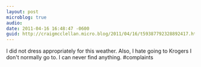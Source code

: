 ```yaml
---
layout: post
microblog: true
audio: 
date: 2011-04-16 16:48:47 -0600
guid: http://craigmcclellan.micro.blog/2011/04/16/t59387792328892417.html
---
```

I did not dress appropriately for this weather. Also, I hate going to Krogers I don't normally go to. I can never find anything. #complaints
